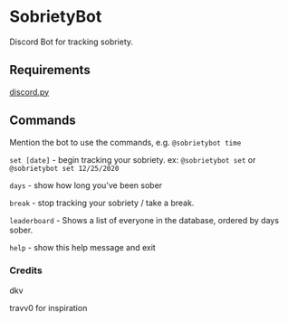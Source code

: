 # SobrietyBot
Discord Bot for tracking sobriety.

## Requirements

[discord.py](https://pypi.org/project/discord.py/)

## Commands

Mention the bot to use the commands, e.g. `@sobrietybot time`

`set [date]`  - begin tracking your sobriety. ex: `@sobrietybot set` or `@sobrietybot set 12/25/2020`

`days` - show how long you've been sober

`break` - stop tracking your sobriety / take a break.

`leaderboard` - Shows a list of everyone in the database, ordered by days sober. 

`help` - show this help message and exit

### Credits
dkv

travv0 for inspiration

